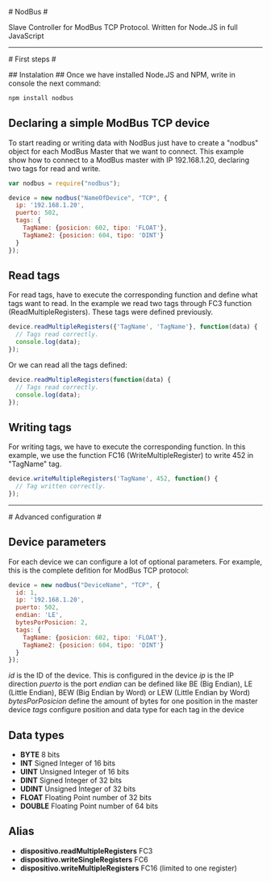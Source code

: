 # NodBus #

Slave Controller for ModBus TCP Protocol. Written for Node.JS in full JavaScript

---------------------


# First steps #

## Instalation ##
Once we have installed Node.JS and NPM, write in console the next command:

```bash
npm install nodbus
```



## Declaring a simple ModBus TCP device ##
To start reading or writing data with NodBus just have to create a "nodbus" object for each ModBus Master that we want to connect. This example show how to connect to a ModBus master with IP 192.168.1.20, declaring two tags for read and write.

```js
var nodbus = require("nodbus");

device = new nodbus("NameOfDevice", "TCP", {
  ip: '192.168.1.20',
  puerto: 502,
  tags: {
    TagName: {posicion: 602, tipo: 'FLOAT'},
    TagName2: {posicion: 604, tipo: 'DINT'}
  }
});
```

## Read tags ##
For read tags, have to execute the corresponding function and define what tags want to read. In the example we read two tags through FC3 function (ReadMultipleRegisters). These tags were defined previously.

```js
device.readMultipleRegisters({'TagName', 'TagName'}, function(data) {
  // Tags read correctly.
  console.log(data);
});
```

Or we can read all the tags defined:
```js
device.readMultipleRegisters(function(data) {
  // Tags read correctly.
  console.log(data);
});
```

## Writing tags ##
For writing tags, we have to execute the corresponding function. In this example, we use the function FC16 (WriteMultipleRegister) to write 452 in "TagName" tag.

```js
device.writeMultipleRegisters('TagName', 452, function() {
  // Tag written correctly.
});
```

---------------------

# Advanced configuration #

## Device parameters ##
For each device we can configure a lot of optional parameters. For example, this is the complete defition for ModBus TCP protocol:

```js
device = new nodbus("DeviceName", "TCP", {
  id: 1,
  ip: '192.168.1.20',
  puerto: 502,
  endian: 'LE',
  bytesPorPosicion: 2,
  tags: {
    TagName: {posicion: 602, tipo: 'FLOAT'},
    TagName2: {posicion: 604, tipo: 'DINT'}
  }
});
```

*id* is the ID of the device. This is configured in the device 
*ip* is the IP direction 
*puerto* is the port
*endian* can be defined like BE (Big Endian), LE (Little Endian), BEW (Big Endian by Word) or LEW (Little Endian by Word)  
*bytesPorPosicion* define the amount of bytes for one position in the master device
*tags* configure position and data type for each tag in the device

## Data types ##
- **BYTE** 8 bits
- **INT** Signed Integer of 16 bits
- **UINT** Unsigned Integer of 16 bits
- **DINT** Signed Integer of 32 bits
- **UDINT** Unsigned Integer of 32 bits
- **FLOAT** Floating Point number of 32 bits
- **DOUBLE** Floating Point number of 64 bits

## Alias ##
- **dispositivo.readMultipleRegisters** FC3
- **dispositivo.writeSingleRegisters** FC6
- **dispositivo.writeMultipleRegisters** FC16 (limited to one register)